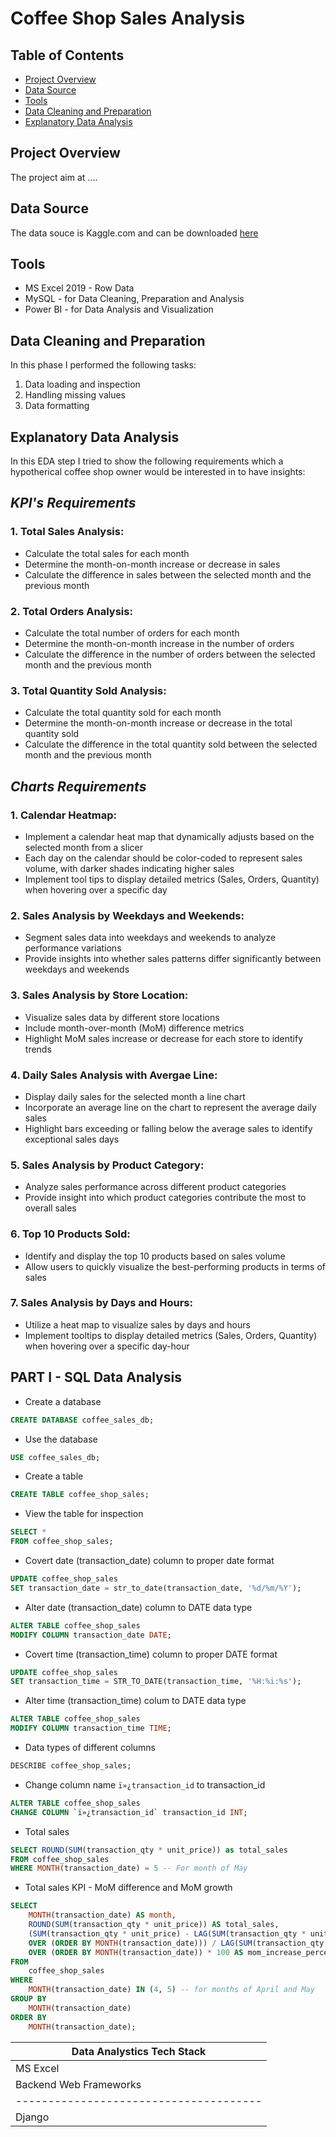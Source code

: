 # Coffee Shop Sales Analysis 
## Table of Contents
- [Project Overview](#project-overview)
- [Data Source](#data-source)
- [Tools](#tools)
- [Data Cleaning and Preparation](#data-cleaning-and-preparation)
- [Explanatory Data Analysis](#explanatory-data-analysis)
## Project Overview
The project aim at ....
## Data Source
The data souce is Kaggle.com and can be downloaded [here](https://www.kaggle.com/datasets/ahmedabbas757/coffee-sales)
## Tools 
- MS Excel 2019 - Row Data 
- MySQL - for Data Cleaning, Preparation and Analysis
- Power BI - for Data Analysis and Visualization 
## Data Cleaning and Preparation
In this phase I performed the following tasks:
1. Data loading and inspection
2. Handling missing values
3. Data formatting
## Explanatory Data Analysis
In this EDA step I tried to show the following requirements which a hypotherical coffee shop owner would be interested in to have insights:
## *KPI's Requirements*
### 1. Total Sales Analysis:
- Calculate the total sales for each month
- Determine the month-on-month increase or decrease in sales
- Calculate the difference in sales between the selected month and the previous month
### 2. Total Orders Analysis:
- Calculate the total number of orders for each month
- Determine the month-on-month increase in the number of orders
- Calculate the difference in the number of orders between the selected month and the previous month
### 3. Total Quantity Sold Analysis:
- Calculate the total quantity sold for each month
- Determine the month-on-month increase or decrease in the total quantity sold
- Calculate the difference in the total quantity sold between the selected month and the previous month
## *Charts Requirements*
### 1. Calendar Heatmap:
- Implement a calendar heat map that dynamically adjusts based on the selected month from a slicer
- Each day on the calendar should be color-coded to represent sales volume, with darker shades indicating higher sales
- Implement tool tips to display detailed metrics (Sales, Orders, Quantity) when hovering over a specific day
### 2. Sales Analysis by Weekdays and Weekends:
- Segment sales data into weekdays and weekends to analyze performance variations
- Provide insights into whether sales patterns differ significantly between weekdays and weekends
### 3. Sales Analysis by Store Location:
- Visualize sales data by different store locations
- Include month-over-month (MoM) difference metrics
- Highlight MoM sales increase or decrease for each store to identify trends
### 4. Daily Sales Analysis with Avergae Line:
- Display daily sales for the selected month a line chart
- Incorporate an average line on the chart to represent the average daily sales
- Highlight bars exceeding or falling below the average sales to identify exceptional sales days
### 5. Sales Analysis by Product Category:
- Analyze sales performance across different product categories
- Provide insight into which product categories contribute the most to overall sales
### 6. Top 10 Products Sold:
- Identify and display the top 10 products based on sales volume
- Allow users to quickly visualize the best-performing products in terms of sales
### 7. Sales Analysis by Days and Hours:
- Utilize a heat map to visualize sales by days and hours
- Implement tooltips to display detailed metrics (Sales, Orders, Quantity) when hovering over a specific day-hour
## PART I - SQL Data Analysis
- Create a database
```sql
CREATE DATABASE coffee_sales_db;
```
- Use the database
```sql
USE coffee_sales_db;
```
- Create a table
```sql
CREATE TABLE coffee_shop_sales;
```
- View the table for inspection
```sql
SELECT *
FROM coffee_shop_sales;
```
- Covert date (transaction_date) column to proper date format
```sql
UPDATE coffee_shop_sales
SET transaction_date = str_to_date(transaction_date, '%d/%m/%Y');
```
- Alter date (transaction_date) column to DATE data type
```sql
ALTER TABLE coffee_shop_sales
MODIFY COLUMN transaction_date DATE;
```
- Covert time (transaction_time)  column to proper DATE format
```sql
UPDATE coffee_shop_sales
SET transaction_time = STR_TO_DATE(transaction_time, '%H:%i:%s');
```
- Alter time (transaction_time) colum to DATE data type
```sql
ALTER TABLE coffee_shop_sales
MODIFY COLUMN transaction_time TIME;
```
- Data types of different columns
```sql
DESCRIBE coffee_shop_sales;
```
- Change column name `ï»¿transaction_id` to transaction_id
```sql
ALTER TABLE coffee_shop_sales
CHANGE COLUMN `ï»¿transaction_id` transaction_id INT;
```
- Total sales
```sql
SELECT ROUND(SUM(transaction_qty * unit_price)) as total_sales 
FROM coffee_shop_sales 
WHERE MONTH(transaction_date) = 5 -- For month of May
```
- Total sales KPI - MoM difference and MoM growth
```sql
SELECT 
    MONTH(transaction_date) AS month,
    ROUND(SUM(transaction_qty * unit_price)) AS total_sales,
    (SUM(transaction_qty * unit_price) - LAG(SUM(transaction_qty * unit_price), 1)
    OVER (ORDER BY MONTH(transaction_date))) / LAG(SUM(transaction_qty * unit_price), 1) 
    OVER (ORDER BY MONTH(transaction_date)) * 100 AS mom_increase_percentage
FROM 
    coffee_shop_sales
WHERE 
    MONTH(transaction_date) IN (4, 5) -- for months of April and May
GROUP BY 
    MONTH(transaction_date)
ORDER BY 
    MONTH(transaction_date);
```


 |Data Analystics Tech Stack|
 |--------------------------------------|
 |MS Excel|SQL|Python|R|Power BI|Tableau|
 |Backend Web Frameworks|
 |--------------------------------------|
 |Django|Flask|
 
 

 




